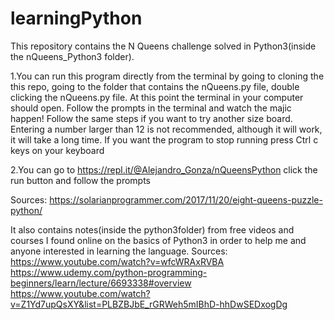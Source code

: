 # learningPython

This repository contains the N Queens challenge solved in Python3(inside the nQueens_Python3 folder).

1.You can run this program directly from the terminal by
going to cloning the this repo,
going to the folder that contains the nQueens.py file,
double clicking the nQueens.py file.
At this point the terminal in your computer should open.
Follow the prompts in the terminal and watch the majic happen!
Follow the same steps if you want to try another size board.
Entering a number larger than 12 is not recommended, although it will work, it will take a long time.
If you want the program to stop running press Ctrl c keys on your keyboard

2.You can go to https://repl.it/@Alejandro_Gonza/nQueensPython
click the run button and follow the prompts

Sources:
https://solarianprogrammer.com/2017/11/20/eight-queens-puzzle-python/

It also contains notes(inside the python3folder) from free videos and courses I found online on the
basics of Python3 in order to help me and anyone interested in learning the
language.
Sources:
https://www.youtube.com/watch?v=wfcWRAxRVBA
https://www.udemy.com/python-programming-beginners/learn/lecture/6693338#overview
https://www.youtube.com/watch?v=Z1Yd7upQsXY&list=PLBZBJbE_rGRWeh5mIBhD-hhDwSEDxogDg
